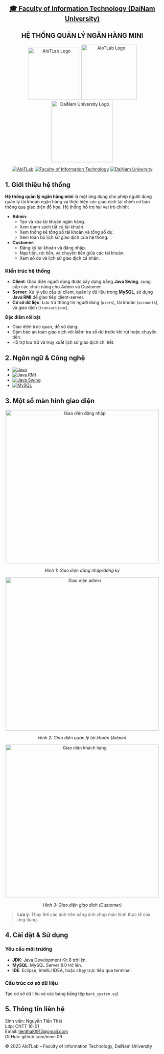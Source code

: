 <h2 align="center">
    <a href="https://dainam.edu.vn/vi/khoa-cong-nghe-thong-tin">
    🎓 Faculty of Information Technology (DaiNam University)
    </a>
</h2>

<h2 align="center">
     HỆ THỐNG QUẢN LÝ NGÂN HÀNG MINI
</h2>

<div align="center">
    <p align="center">
        <img alt="AIoTLab Logo" width="170" src="https://github.com/user-attachments/assets/711a2cd8-7eb4-4dae-9d90-12c0a0a208a2" />
        <img alt="AIoTLab Logo" width="180" src="https://github.com/user-attachments/assets/dc2ef2b8-9a70-4cfa-9b4b-f6c2f25f1660" />
        <img alt="DaiNam University Logo" width="200" src="https://github.com/user-attachments/assets/77fe0fd1-2e55-4032-be3c-b1a705a1b574" />
    </p>

[![AIoTLab](https://img.shields.io/badge/AIoTLab-green?style=for-the-badge)](https://www.facebook.com/DNUAIoTLab)
[![Faculty of Information Technology](https://img.shields.io/badge/Faculty%20of%20Information%20Technology-blue?style=for-the-badge)](https://dainam.edu.vn/vi/khoa-cong-nghe-thong-tin)
[![DaiNam University](https://img.shields.io/badge/DaiNam%20University-orange?style=for-the-badge)](https://dainam.edu.vn)
</div>

## 1. Giới thiệu hệ thống
**Hệ thống quản lý ngân hàng mini** là một ứng dụng cho phép người dùng quản lý tài khoản ngân hàng và thực hiện các giao dịch tài chính cơ bản thông qua giao diện đồ họa. Hệ thống hỗ trợ hai vai trò chính:

- **Admin**:
  - Tạo và xóa tài khoản ngân hàng.
  - Xem danh sách tất cả tài khoản.
  - Xem thống kê tổng số tài khoản và tổng số dư.
  - Xem toàn bộ lịch sử giao dịch của hệ thống.
- **Customer**:
  - Đăng ký tài khoản và đăng nhập.
  - Nạp tiền, rút tiền, và chuyển tiền giữa các tài khoản.
  - Xem số dư và lịch sử giao dịch cá nhân.

### Kiến trúc hệ thống
- **Client**: Giao diện người dùng được xây dựng bằng **Java Swing**, cung cấp các chức năng cho Admin và Customer.
- **Server**: Xử lý yêu cầu từ client, quản lý dữ liệu trong **MySQL**, sử dụng **Java RMI** để giao tiếp client-server.
- **Cơ sở dữ liệu**: Lưu trữ thông tin người dùng (`users`), tài khoản (`accounts`), và giao dịch (`transactions`).

**Đặc điểm nổi bật**:
- Giao diện trực quan, dễ sử dụng.
- Đảm bảo an toàn giao dịch với kiểm tra số dư trước khi rút hoặc chuyển tiền.
- Hỗ trợ lưu trữ và truy xuất lịch sử giao dịch chi tiết.

## 2. Ngôn ngữ & Công nghệ
- [![Java](https://img.shields.io/badge/Java%208-007396?style=for-the-badge&logo=java&logoColor=white)](https://www.java.com/)
- [![Java RMI](https://img.shields.io/badge/Java%20RMI-007396?style=for-the-badge)](https://docs.oracle.com/javase/8/docs/technotes/guides/rmi/)
- [![Java Swing](https://img.shields.io/badge/Java%20Swing-007396?style=for-the-badge)](https://docs.oracle.com/javase/tutorial/uiswing/)
- [![MySQL](https://img.shields.io/badge/MySQL%208.0-4479A1?style=for-the-badge&logo=mysql&logoColor=white)](https://www.mysql.com/)

## 3. Một số màn hình giao diện
<div align="center">
  <img src="images/login.png" alt="Giao diện đăng nhập" width="500"/>
  <p><em>Hình 1: Giao diện đăng nhập/đăng ký</em></p>
</div>

<div align="center">
  <img src="images/admin.png" alt="Giao diện admin" width="500"/>
  <p><em>Hình 2: Giao diện quản lý tài khoản (Admin)</em></p>
</div>

<div align="center">
  <img src="images/customer.png" alt="Giao diện khách hàng" width="500"/>
  <p><em>Hình 3: Giao diện giao dịch (Customer)</em></p>
</div>

> **Lưu ý**: Thay thế các ảnh trên bằng ảnh chụp màn hình thực tế của ứng dụng.

## 4. Cài đặt & Sử dụng
### Yêu cầu môi trường
- **JDK**: Java Development Kit 8 trở lên.
- **MySQL**: MySQL Server 8.0 trở lên.
- **IDE**: Eclipse, IntelliJ IDEA, hoặc chạy trực tiếp qua terminal.
### Cấu trúc cơ sở dữ liệu
Tạo cơ sở dữ liệu và các bảng bằng tệp `bank_system.sql`
## 5. Thông tin liên hệ
Sinh viên: Nguyễn Tiến Thái  
Lớp: CNTT 16-01  
Email: tienthai0915@gmail.com  
GitHub: github.com/<your-username>mmr-09</your-username>  

© 2025 AIoTLab – Faculty of Information Technology, DaiNam University
